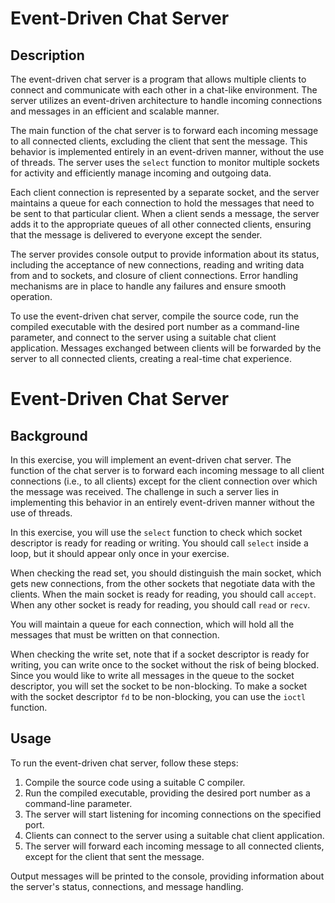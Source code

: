 # Event-Driven Chat Server

## Description

The event-driven chat server is a program that allows multiple clients to connect and communicate with each other in a chat-like environment. The server utilizes an event-driven architecture to handle incoming connections and messages in an efficient and scalable manner.

The main function of the chat server is to forward each incoming message to all connected clients, excluding the client that sent the message. This behavior is implemented entirely in an event-driven manner, without the use of threads. The server uses the `select` function to monitor multiple sockets for activity and efficiently manage incoming and outgoing data.

Each client connection is represented by a separate socket, and the server maintains a queue for each connection to hold the messages that need to be sent to that particular client. When a client sends a message, the server adds it to the appropriate queues of all other connected clients, ensuring that the message is delivered to everyone except the sender.

The server provides console output to provide information about its status, including the acceptance of new connections, reading and writing data from and to sockets, and closure of client connections. Error handling mechanisms are in place to handle any failures and ensure smooth operation.

To use the event-driven chat server, compile the source code, run the compiled executable with the desired port number as a command-line parameter, and connect to the server using a suitable chat client application. Messages exchanged between clients will be forwarded by the server to all connected clients, creating a real-time chat experience.

# Event-Driven Chat Server

## Background

In this exercise, you will implement an event-driven chat server. The function of the chat server is to forward each incoming message to all client connections (i.e., to all clients) except for the client connection over which the message was received. The challenge in such a server lies in implementing this behavior in an entirely event-driven manner without the use of threads.

In this exercise, you will use the `select` function to check which socket descriptor is ready for reading or writing. You should call `select` inside a loop, but it should appear only once in your exercise.

When checking the read set, you should distinguish the main socket, which gets new connections, from the other sockets that negotiate data with the clients. When the main socket is ready for reading, you should call `accept`. When any other socket is ready for reading, you should call `read` or `recv`.

You will maintain a queue for each connection, which will hold all the messages that must be written on that connection.

When checking the write set, note that if a socket descriptor is ready for writing, you can write once to the socket without the risk of being blocked. Since you would like to write all messages in the queue to the socket descriptor, you will set the socket to be non-blocking. To make a socket with the socket descriptor `fd` to be non-blocking, you can use the `ioctl` function.

## Usage

To run the event-driven chat server, follow these steps:

1. Compile the source code using a suitable C compiler.
2. Run the compiled executable, providing the desired port number as a command-line parameter.
3. The server will start listening for incoming connections on the specified port.
4. Clients can connect to the server using a suitable chat client application.
5. The server will forward each incoming message to all connected clients, except for the client that sent the message.

Output messages will be printed to the console, providing information about the server's status, connections, and message handling.



